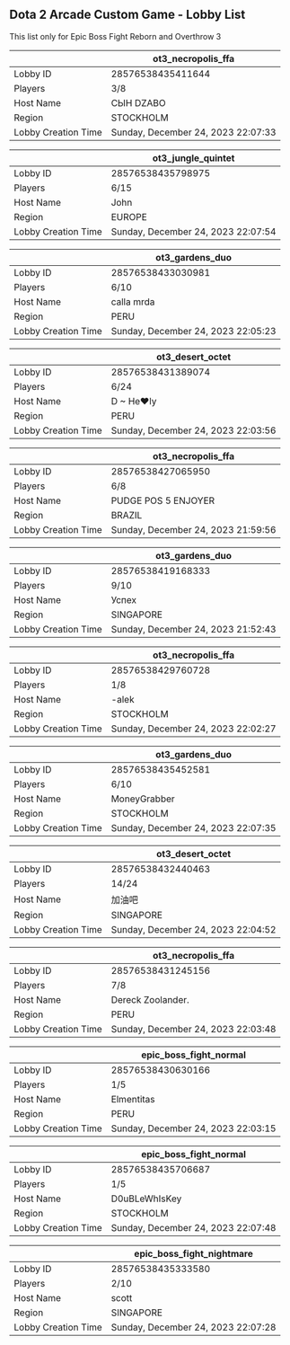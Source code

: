 ## Dota 2 Arcade Custom Game - Lobby List

This list only for Epic Boss Fight Reborn and Overthrow 3

|  | ot3_necropolis_ffa |
| ------ | ------ |
| Lobby ID | 28576538435411644 |
| Players | 3/8 |
| Host Name | СЫН DZABO |
| Region | STOCKHOLM |
| Lobby Creation Time | Sunday, December 24, 2023 22:07:33 |


|  | ot3_jungle_quintet |
| ------ | ------ |
| Lobby ID | 28576538435798975 |
| Players | 6/15 |
| Host Name | John |
| Region | EUROPE |
| Lobby Creation Time | Sunday, December 24, 2023 22:07:54 |


|  | ot3_gardens_duo |
| ------ | ------ |
| Lobby ID | 28576538433030981 |
| Players | 6/10 |
| Host Name | calla  mrda |
| Region | PERU |
| Lobby Creation Time | Sunday, December 24, 2023 22:05:23 |


|  | ot3_desert_octet |
| ------ | ------ |
| Lobby ID | 28576538431389074 |
| Players | 6/24 |
| Host Name | D ~ He♥ly |
| Region | PERU |
| Lobby Creation Time | Sunday, December 24, 2023 22:03:56 |


|  | ot3_necropolis_ffa |
| ------ | ------ |
| Lobby ID | 28576538427065950 |
| Players | 6/8 |
| Host Name | PUDGE POS 5 ENJOYER |
| Region | BRAZIL |
| Lobby Creation Time | Sunday, December 24, 2023 21:59:56 |


|  | ot3_gardens_duo |
| ------ | ------ |
| Lobby ID | 28576538419168333 |
| Players | 9/10 |
| Host Name | Успех |
| Region | SINGAPORE |
| Lobby Creation Time | Sunday, December 24, 2023 21:52:43 |


|  | ot3_necropolis_ffa |
| ------ | ------ |
| Lobby ID | 28576538429760728 |
| Players | 1/8 |
| Host Name | -alek |
| Region | STOCKHOLM |
| Lobby Creation Time | Sunday, December 24, 2023 22:02:27 |


|  | ot3_gardens_duo |
| ------ | ------ |
| Lobby ID | 28576538435452581 |
| Players | 6/10 |
| Host Name | MoneyGrabber |
| Region | STOCKHOLM |
| Lobby Creation Time | Sunday, December 24, 2023 22:07:35 |


|  | ot3_desert_octet |
| ------ | ------ |
| Lobby ID | 28576538432440463 |
| Players | 14/24 |
| Host Name | 加油吧 |
| Region | SINGAPORE |
| Lobby Creation Time | Sunday, December 24, 2023 22:04:52 |


|  | ot3_necropolis_ffa |
| ------ | ------ |
| Lobby ID | 28576538431245156 |
| Players | 7/8 |
| Host Name | Dereck Zoolander. |
| Region | PERU |
| Lobby Creation Time | Sunday, December 24, 2023 22:03:48 |


|  | epic_boss_fight_normal |
| ------ | ------ |
| Lobby ID | 28576538430630166 |
| Players | 1/5 |
| Host Name | Elmentitas |
| Region | PERU |
| Lobby Creation Time | Sunday, December 24, 2023 22:03:15 |


|  | epic_boss_fight_normal |
| ------ | ------ |
| Lobby ID | 28576538435706687 |
| Players | 1/5 |
| Host Name | D0uBLeWhIsKey |
| Region | STOCKHOLM |
| Lobby Creation Time | Sunday, December 24, 2023 22:07:48 |


|  | epic_boss_fight_nightmare |
| ------ | ------ |
| Lobby ID | 28576538435333580 |
| Players | 2/10 |
| Host Name | scott |
| Region | SINGAPORE |
| Lobby Creation Time | Sunday, December 24, 2023 22:07:28 |


